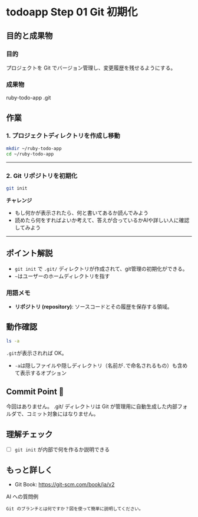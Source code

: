# todoapp Step 01 Git 初期化

## 目的と成果物

### 目的
プロジェクトを Git でバージョン管理し、変更履歴を残せるようにする。

### 成果物
ruby-todo-app
.git


## 作業
### 1. プロジェクトディレクトリを作成し移動
```bash
mkdir ~/ruby-todo-app
cd ~/ruby-todo-app
```

---

### 2. Git リポジトリを初期化
```bash
git init
```

**チャレンジ**

- もし何かが表示されたら、何と書いてあるか読んでみよう
- 読めたら何をすればよいか考えて、答えが合っているかAIや詳しい人に確認してみよう

---


## ポイント解説
- `git init` で `.git/` ディレクトリが作成されて、git管理の初期化ができる。
- `~`はユーザーのホームディレクトリを指す

### 用語メモ
- **リポジトリ (repository)**: ソースコードとその履歴を保存する領域。

## 動作確認
```bash
ls -a
```
`.git`が表示されれば OK。

- `-a`は隠しファイルや隠しディレクトリ（名前が`.`で命名されるもの）も含めて表示するオプション

## Commit Point 🚩

今回はありません。
.git/ ディレクトリは Git が管理用に自動生成した内部フォルダで、コミット対象にはなりません。

## 理解チェック
- [ ] `git init` が内部で何を作るか説明できる

## もっと詳しく

- Git Book: https://git-scm.com/book/ja/v2

AI への質問例
```
Git のブランチとは何ですか？図を使って簡単に説明してください。
```